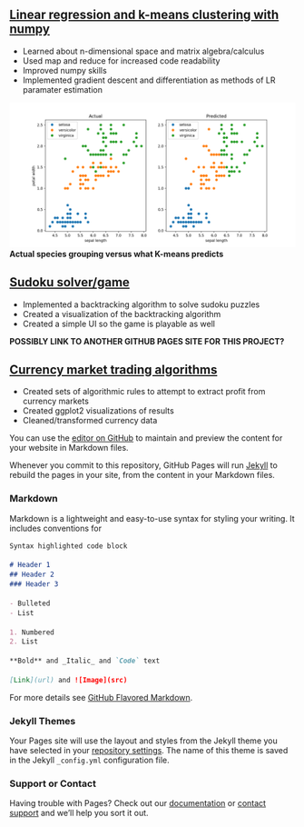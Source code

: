 
## [Linear regression and k-means clustering with numpy](https://github.com/rluedde/ml_algorithms)
* Learned about n-dimensional space and matrix algebra/calculus
* Used map and reduce for increased code readability
* Improved numpy skills
* Implemented gradient descent and differentiation as methods of LR paramater estimation

![](/images/k_means_visual.png)
**Actual species grouping versus what K-means predicts**

## [Sudoku solver/game](https://github.com/rluedde/sudoku)
* Implemented a backtracking algorithm to solve sudoku puzzles
* Created a visualization of the backtracking algorithm
* Created a simple UI so the game is playable as well

**POSSIBLY LINK TO ANOTHER GITHUB PAGES SITE FOR THIS PROJECT?**

## [Currency market trading algorithms](images/poster.pdf)
* Created sets of algorithmic rules to attempt to extract profit from currency markets
* Created ggplot2 visualizations of results
* Cleaned/transformed currency data 


You can use the [editor on GitHub](https://github.com/rluedde/rluedde.github.io/edit/master/index.md) to maintain and preview the content for your website in Markdown files.

Whenever you commit to this repository, GitHub Pages will run [Jekyll](https://jekyllrb.com/) to rebuild the pages in your site, from the content in your Markdown files.

### Markdown

Markdown is a lightweight and easy-to-use syntax for styling your writing. It includes conventions for

```markdown
Syntax highlighted code block

# Header 1
## Header 2
### Header 3

- Bulleted
- List

1. Numbered
2. List

**Bold** and _Italic_ and `Code` text

[Link](url) and ![Image](src)
```

For more details see [GitHub Flavored Markdown](https://guides.github.com/features/mastering-markdown/).

### Jekyll Themes

Your Pages site will use the layout and styles from the Jekyll theme you have selected in your [repository settings](https://github.com/rluedde/rluedde.github.io/settings). The name of this theme is saved in the Jekyll `_config.yml` configuration file.

### Support or Contact

Having trouble with Pages? Check out our [documentation](https://help.github.com/categories/github-pages-basics/) or [contact support](https://github.com/contact) and we’ll help you sort it out.
